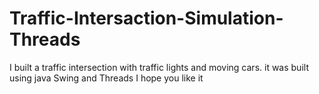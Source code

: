 # Traffic-Intersaction-Simulation-Threads
I built a traffic intersection with traffic lights and moving cars. it was built using java Swing and Threads I hope you like it 
